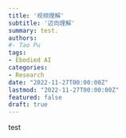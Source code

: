 ```yaml
---
title: '视频理解'
subtitle: '迈向理解'
summary: test.
authors:
#- Tao Pu
tags:
- Ebodied AI
categories:
- Research
date: "2022-11-27T00:00:00Z"
lastmod: "2022-11-27T00:00:00Z"
featured: false
draft: true
---
```

test